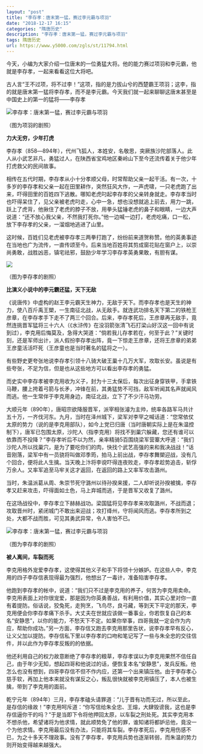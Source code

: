 ```yaml
---
layout: "post"
title: "李存孝：唐末第一猛，赛过李元霸与项羽"
date: "2018-12-17 16:15"
categories: "隋唐历史"
description: "李存孝：唐末第一猛，赛过李元霸与项羽"
tags: 隋唐历史
url: https://www.y5000.com/zgls/st/11794.html
---
```






今天，小编为大家介绍一位唐末的一位勇猛大将。他的能力赛过项羽和李元霸，他就是李存孝，一起来看看这位大将吧。

古人言“王不过项，将不过李！”这项，指的是力拔山兮的西楚霸王项羽；这李，指的就是唐末第一猛将李存孝，而不是李元霸。今天我们就一起来聊聊这唐末甚至是中国史上的第一的猛将——李存孝

![李存孝：唐末第一猛，赛过李元霸与项羽](/uploads/allimg/170122/6-1F122133305159.JPG)

（图为项羽的剧照）

**力大无穷，少年打虎**

李存孝（858―894年），代州飞狐人，本姓安，名敬思，突厥族沙陀部落人。此人从小武艺非凡，勇猛过人，在陕西省宝鸡地区秦岭山下至今还流传着关于他少年打虎救父的民间故事。

相传在五代时期，李存孝从小十分孝顺父母，时常帮助父亲一起干活。有一次，十多岁的李存孝和父亲一起在田里耕作，突然狂风大作，一声虎啸，一只老虎跑了出来，吓得田里的百姓四下逃散。哪知老虎叼起李存孝的父亲转身就走。李存孝当时也吓得呆住了，见父亲被老虎叼走，心中一急，想也没想就追上前去，用力一跳，跃上了虎背，他揪住了老虎的脖子不放，用拳头猛锤老虎的鼻子和眼睛，一边大声说道：“还不放心我父亲，不然我打死你。”他一边喊一边打，老虎吃痛，口一松，放下李存孝的父亲，一溜烟地逃进了山里。

这时候，百姓们见老虎被李存孝三两拳打跑了，纷纷前来道贺称赞。他的英勇事迹在当地也广为流传，一直传颂至今。后来当地百姓将其剪成窗花贴在窗户上，以崇尚勇敢，战胜凶恶，镇宅祛邪，鼓励少年学习李存孝英勇果敢，有胆有谋。

![](/uploads/allimg/170122/6-1F1221331315W.JPG)

（图为李存孝的剧照）

**比演义小说中的李元霸还猛，天下无敌**

《说唐传》中虚构的赵王李元霸天生神力，无敌于天下。而李存孝也是天生的神力，使八百斤禹王槊，一生南征北战，从无敌手。就连武功排名天下第二的铁枪王彦章，在李存孝手下走不了两三个回合。后来，李存孝死后，王彦章再无敌手，竟然连挑晋军猛将三十六人（《水浒传》在没羽箭张清飞石打梁山好汉这一回中有说到过），李克用后悔莫及，急得大哭道：“倘若我儿存孝若在，何至于此？”关键时刻，还是军师出计，派人假扮李存孝出阵，竟一下惊走王彦章，还将王彦章的弟弟王彦童活活吓死（王彦童也是当时著名的猛将之一）。

有些野史更夸张地说李存孝引领十八骑大破王巢十几万大军，攻取长安。虽说是有些夸张，不足为信，但是也从这些地方可以看出李存孝的勇猛。

而史实中李存孝被李克用收为义子，封为十三太保后，每次出征身穿铁甲，手拿铁马鞭，腰上挎着弓箭与长矛，冲锋在前，其勇猛势不可挡，敌军听闻其名声就闻风而逃。他一生常伴于李克用身边，南征北战，立下了不少汗马功劳。

大顺元年（890年），唐昭宗欲降服晋军，派宰相张濬为主帅，统率各路军马共计五十万，一齐伐河东。九月，当时在泽州城下，梁军对李罕之喊话道：“您常依仗太原的势力（说的是李克用部队），如今上党已归唐（当时唐朝实际上是在朱温控制下），唐军已包围太原，沙陀人（指李克用）将找不到巢穴躲藏，您还有谁可以依靠而不投降？”李存孝听后不以为然，亲率精骑5百围绕梁军营寨大呼道：“我们沙陀人所以找巢穴，是为了要吃你们的肉，快找个武艺高强的来和我决战战！”话音刚落，梁军中有一员骁将叫做邓季筠，拍马上前出战，李存孝舞槊迎战，没有几个回合，便将此人生擒。当天晚上汴将李谠吓得连夜败走，李存孝趁势追击，斩俘万余人。又率军追至马牢关这才返回，在返回的路上又率军攻击潞州。

当时，朱温派葛从周、朱崇节死守潞州以待孙揆来援，二人却听说孙揆被擒，李存孝又赶来攻击，吓得面如土色，马上弃城而逃，于是晋军又收复了潞州。

在这场战役中，李存孝立下赫赫战功。梁国猛将见李存孝来攻取潞州，不战而退；攻取晋州时，紧闭城门不敢出来迎战；攻打绛州，守将闻风而逃。李存孝所到之处，大都不战而胜，可见其勇武异常，令人害怕不已。

![李存孝：唐末第一猛，赛过李元霸与项羽](/uploads/allimg/170122/6-1F1221330444Q.JPG)

（图为李存孝的剧照）

**被人离间，车裂而死**

李克用格外宠爱李存孝，这使得其他义子和手下将领十分嫉妒。在这些人中，李克用的四子李存信表现得最为强烈，他想出了一毒计，准备陷害李存孝。

他跑到李存孝的帐中，说道：“我们只不过是李克用的养子，何苦为李克用卖命。李克用表面上对你很宠爱，那是因为你英勇善战，有利用价值，其实心里对你一直有着提防。俗话说，狡兔死，走狗烹，飞鸟尽，良弓藏，等到天下平定的那天，李克用便会你李存孝痛下杀手。大丈夫在世就应该做一番事业，你若恢复自己的本名“安静思”，以你的能力，不愁天下不定。如果你举事，四哥我就一定会作为内应，帮助你成功。”另一方面，李存信又跑去李克用那里告状，说李存孝早有反心，让义父加以提防。李存信私下里以李存孝的口吻和笔记写了一些与朱全忠的交往信件，并以此作为李存孝反叛的的依据。

他还利用自己的权力故意断绝了李存孝的粮草，李存孝误以为李克用果然不信任自己，由于年少无知，想起四哥和他说过的话，便恢复本名“安静思”，发兵反叛。他怎么也没有想到，四哥李存信不但不作内应，还第一个出来镇压他。由于李存孝心慈手软，再加上他本来就没有谋反之心，叛乱很快就被李克用镇压了，本人也被生擒，带到了李克用的面前。

乾宁元年（894年）三月，李存孝磕头请罪道：“儿于晋有功而无过，所以至此，是存信的缘故！”李克用呵斥道：“你写信给朱全忠、王熔，大肆毁谤我，这也是李存信逼你干的吗？”于是当即下令将他押回太原，以车裂之刑处死。其实李克用本不想杀他，希望诸将为他求情，就此顺势免了他的罪，谁知诸将都妒忌他，竟没一个为他求情。李克用最后没有办法，只能将其车裂。李存孝死后，李克用伤感不已，为之十多天不理政事。没有了李存孝，李克用兵势也逐渐转弱，而朱温的势力则开始变得越来越强大。
